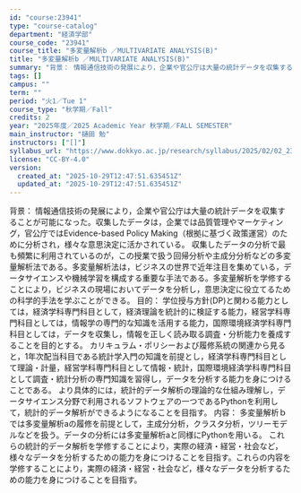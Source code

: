 ```yaml
---
id: "course:23941"
type: "course-catalog"
department: "経済学部"
course_code: "23941"
course_title: "多変量解析b ／MULTIVARIATE ANALYSIS(B)"
title: "多変量解析b ／MULTIVARIATE ANALYSIS(B)"
summary: "背景： 情報通信技術の発展により，企業や官公庁は大量の統計データを収集することが可能になった。収集したデータは，企業では品質管理やマーケティング，官公庁ではEvidence-based Policy Making（根拠に基づく政策運営）のた…"
tags: []
campus: ""
term: ""
period: "火1／Tue 1"
course_type: "秋学期／Fall"
credits: 2
year: "2025年度／2025 Academic Year 秋学期／FALL SEMESTER"
main_instructor: "樋田 勉"
instructors: ["[]"]
syllabus_url: "https://www.dokkyo.ac.jp/research/syllabus/2025/02/02_23941_ja_JP.html"
license: "CC-BY-4.0"
version:
  created_at: "2025-10-29T12:47:51.635451Z"
  updated_at: "2025-10-29T12:47:51.635451Z"
---
```

背景： 情報通信技術の発展により，企業や官公庁は大量の統計データを収集することが可能になった。収集したデータは，企業では品質管理やマーケティング，官公庁ではEvidence-based Policy Making（根拠に基づく政策運営）のために分析され，様々な意思決定に活かされている。 収集したデータの分析で最も頻繁に利用されているのが，この授業で扱う回帰分析や主成分分析などの多変量解析法である。多変量解析法は，ビジネスの世界で近年注目を集めている，データサイエンスや機械学習を構成する重要な手法である。多変量解析を学修することにより，ビジネスの現場においてデータを分析し，意思決定に役立てるための科学的手法を学ぶことができる。 目的： 学位授与方針(DP)と関わる能力としては，経済学科専門科目として，経済理論を統計的に検証する能力，経営学科専門科目としては，情報学の専門的な知識を活用する能力，国際環境経済学科専門科目としては，データを収集し，情報を正しく読み取る調査・分析能力を養成することを目的とする。 カリキュラム・ポリシーおよび履修系統の関連から見ると，1年次配当科目である統計学入門の知識を前提とし，経済学科専門科目として理論・計量，経営学科専門科目として情報・統計，国際環境経済学科専門科目として調査・統計分析の専門知識を習得し，データを分析する能力を身につけることである。 より具体的には，統計的データ解析の理論的な仕組み理解し，データサイエンス分野で利用されるソフトウェアの一つであるPythonを利用して，統計的データ解析ができるようになることを目指す。 内容： 多変量解析ｂでは多変量解析aの履修を前提として，主成分分析，クラスタ分析，ツリーモデルなどを扱う。データの分析には多変量解析aと同様にPythonを用いる。 これらの統計的データ解析を学修することにより，実際の経済・経営・社会など，様々なデータを分析するための能力を身につけることを目指す。これらの内容を学修することにより，実際の経済・経営・社会など，様々なデータを分析するための能力を身につけることを目指す。

